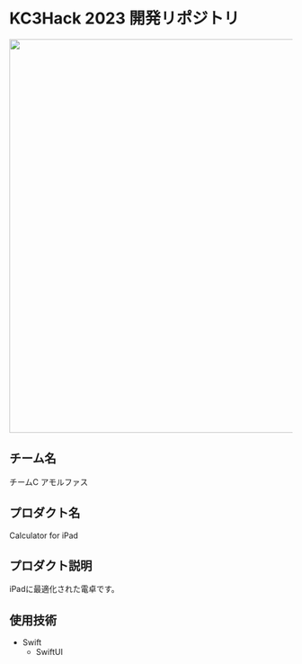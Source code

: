 # KC3Hack 2023 開発リポジトリ

<img src="https://kc3.me/cms/wp-content/uploads/2023/01/top-banner.png" width="700px">

## チーム名

チームC アモルファス

## プロダクト名

Calculator for iPad

## プロダクト説明

iPadに最適化された電卓です。

## 使用技術

- Swift
  - SwiftUI

